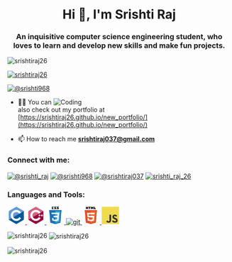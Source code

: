 <h1 align="center">Hi 👋, I'm Srishti Raj</h1>
<h3 align="center">An inquisitive computer science engineering student, who loves to learn and develop new skills and make fun projects.</h3>

<p align="left"> <img src="https://komarev.com/ghpvc/?username=srishtiraj26&label=Profile%20views&color=0e75b6&style=flat" alt="srishtiraj26" /> </p>

<p align="left"> <a href="https://github.com/ryo-ma/github-profile-trophy"><img src="https://github-profile-trophy.vercel.app/?username=srishtiraj26" alt="srishtiraj26" /></a> </p>

<p align="left"> <a href="https://twitter.com/@srishti968" target="blank"><img src="https://img.shields.io/twitter/follow/@srishti968?logo=twitter&style=for-the-badge" alt="@srishti968" /></a> </p>
<img align="right" alt="Coding" width="400" src="https://cdn.dribbble.com/users/5448869/screenshots/11964344/media/7c1a55db92d1d015c51ad7595a2b82ff.png">

- 👨‍💻 You can also check out my portfolio at [https://srishtiraj26.github.io/new_portfolio/](https://srishtiraj26.github.io/new_portfolio/)

- 📫 How to reach me **srishtiraj037@gmail.com**

<h3 align="left">Connect with me:</h3>
<p align="left">
<a href="https://codepen.io/@srishti_raj" target="blank"><img align="center" src="https://raw.githubusercontent.com/rahuldkjain/github-profile-readme-generator/master/src/images/icons/Social/codepen.svg" alt="@srishti_raj" height="30" width="40" /></a>
<a href="https://twitter.com/@srishti968" target="blank"><img align="center" src="https://raw.githubusercontent.com/rahuldkjain/github-profile-readme-generator/master/src/images/icons/Social/twitter.svg" alt="@srishti968" height="30" width="40" /></a>
<a href="https://www.hackerrank.com/@srishtiraj037" target="blank"><img align="center" src="https://raw.githubusercontent.com/rahuldkjain/github-profile-readme-generator/master/src/images/icons/Social/hackerrank.svg" alt="@srishtiraj037" height="30" width="40" /></a>
<a href="https://www.leetcode.com/srishti_raj_26" target="blank"><img align="center" src="https://raw.githubusercontent.com/rahuldkjain/github-profile-readme-generator/master/src/images/icons/Social/leet-code.svg" alt="srishti_raj_26" height="30" width="40" /></a>
</p>

<h3 align="left">Languages and Tools:</h3>
<p align="left"> <a href="https://www.cprogramming.com/" target="_blank" rel="noreferrer"> <img src="https://raw.githubusercontent.com/devicons/devicon/master/icons/c/c-original.svg" alt="c" width="40" height="40"/> </a> <a href="https://www.w3schools.com/cpp/" target="_blank" rel="noreferrer"> <img src="https://raw.githubusercontent.com/devicons/devicon/master/icons/cplusplus/cplusplus-original.svg" alt="cplusplus" width="40" height="40"/> </a> <a href="https://www.w3schools.com/css/" target="_blank" rel="noreferrer"> <img src="https://raw.githubusercontent.com/devicons/devicon/master/icons/css3/css3-original-wordmark.svg" alt="css3" width="40" height="40"/> </a> <a href="https://git-scm.com/" target="_blank" rel="noreferrer"> <img src="https://www.vectorlogo.zone/logos/git-scm/git-scm-icon.svg" alt="git" width="40" height="40"/> </a> <a href="https://www.w3.org/html/" target="_blank" rel="noreferrer"> <img src="https://raw.githubusercontent.com/devicons/devicon/master/icons/html5/html5-original-wordmark.svg" alt="html5" width="40" height="40"/> </a> <a href="https://developer.mozilla.org/en-US/docs/Web/JavaScript" target="_blank" rel="noreferrer"> <img src="https://raw.githubusercontent.com/devicons/devicon/master/icons/javascript/javascript-original.svg" alt="javascript" width="40" height="40"/> </a> </p>

<p><img align="left" src="https://github-readme-stats.vercel.app/api/top-langs?username=srishtiraj26&show_icons=true&locale=en&layout=compact" alt="srishtiraj26" /></p>

<p>&nbsp;<img align="center" src="https://github-readme-stats.vercel.app/api?username=srishtiraj26&show_icons=true&locale=en" alt="srishtiraj26" /></p>

<p><img align="center" src="https://github-readme-streak-stats.herokuapp.com/?user=srishtiraj26&" alt="srishtiraj26" /></p>
